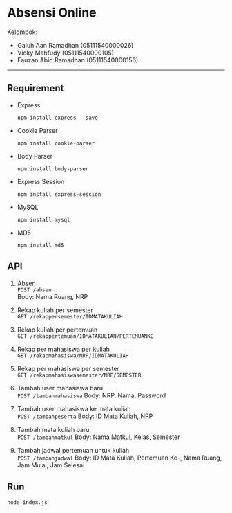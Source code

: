 ﻿Absensi Online
===================

Kelompok:
- Galuh Aan Ramadhan (05111540000026)
- Vicky Mahfudy (05111540000105)
- Fauzan Abid Ramadhan (05111540000156)

----------
Requirement
-------------

- Express

    `npm install express --save`

- Cookie Parser

    `npm install cookie-parser`

- Body Parser

     `npm install body-parser`

- Express Session

     `npm install express-session`

- MySQL

    `npm install mysql`
    
- MD5 

    `npm install md5`
    
API
-------------

1. Absen
    <br>`POST /absen`
    <br>Body: Nama Ruang, NRP

2. Rekap kuliah per semester
    <br>`GET /rekappersemester/IDMATAKULIAH`

3. Rekap kuliah per pertemuan
    <br>`GET /rekappertemuan/IDMATAKULIAH/PERTEMUANKE`

4. Rekap per mahasiswa per kuliah
    <br>`GET /rekapmahasiswa/NRP/IDMATAKULIAH`

5. Rekap per mahasiswa per semester
    <br>`GET /rekapmahasiswasemester/NRP/SEMESTER`

6. Tambah user mahasiswa baru
    <br>`POST /tambahmahasiswa`
    Body: NRP, Nama, Password

7. Tambah user mahasiswa ke mata kuliah
    <br>`POST /tambahpeserta`
    Body: ID Mata Kuliah, NRP

8. Tambah mata kuliah baru
    <br>`POST /tambahmatkul`
    Body: Nama Matkul, Kelas, Semester

9. Tambah jadwal pertemuan untuk kuliah
    <br>`POST /tambahjadwal`
    Body: ID Mata Kuliah, Pertemuan Ke-, Nama Ruang, Jam Mulai, Jam Selesai

Run
-------------
`node index.js`